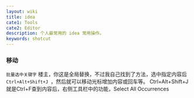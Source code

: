 ```yaml
---
layout: wiki
title: idea
cate1: Tools
cate2: Editor
description: 个人最常用的 idea 常用操作。
keywords: shotcut
---
```


### 移动

`批量选中关键字`
楼主，你这是全局替换，不过我自己找到了方法，选中指定内容后 `Ctrl+Alt+Shift+J `，然后就可以移动光标增加内容或回车等。
Ctrl+Alt+Shift+J就是Ctrl+F查到内容后，右侧工具栏中的功能，Select All Occurrences